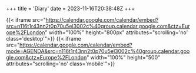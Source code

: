 +++
title = 'Diary'
date = 2023-11-16T20:38:48Z
+++

{{< iframe src="https://calendar.google.com/calendar/embed?src=n116t1r43nn2t0p70u5el3002c%40group.calendar.google.com&ctz=Europe%2FLondon" width="100%" height="800px" attributes="scrolling='no' class='desktop'">}}
{{< iframe src="https://calendar.google.com/calendar/embed?mode=AGENDA&src=n116t1r43nn2t0p70u5el3002c%40group.calendar.google.com&ctz=Europe%2FLondon" width="100%" height="500" attributes="scrolling='no' class='mobile'">}}
